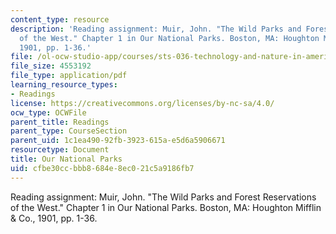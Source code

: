 ```yaml
---
content_type: resource
description: 'Reading assignment: Muir, John. "The Wild Parks and Forest Reservations
  of the West." Chapter 1 in Our National Parks. Boston, MA: Houghton Mifflin & Co.,
  1901, pp. 1-36.'
file: /ol-ocw-studio-app/courses/sts-036-technology-and-nature-in-american-history-spring-2008/cfbe30ccbbb8684e8ec021c5a9186fb7_muir_natlprk_ch1.pdf
file_size: 4553192
file_type: application/pdf
learning_resource_types:
- Readings
license: https://creativecommons.org/licenses/by-nc-sa/4.0/
ocw_type: OCWFile
parent_title: Readings
parent_type: CourseSection
parent_uid: 1c1ea490-92fb-3923-615a-e5d6a5906671
resourcetype: Document
title: Our National Parks
uid: cfbe30cc-bbb8-684e-8ec0-21c5a9186fb7
---
```

Reading assignment: Muir, John. "The Wild Parks and Forest Reservations of the West." Chapter 1 in Our National Parks. Boston, MA: Houghton Mifflin & Co., 1901, pp. 1-36.